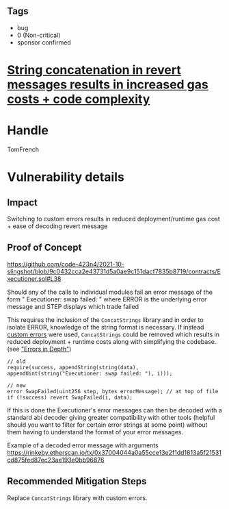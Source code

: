 ## Tags

- bug
- 0 (Non-critical)
- sponsor confirmed

# [String concatenation in revert messages results in increased gas costs + code complexity](https://github.com/code-423n4/2021-10-slingshot-findings/issues/37) 

# Handle

TomFrench


# Vulnerability details

## Impact

Switching to custom errors results in reduced deployment/runtime gas cost + ease of decoding revert message

## Proof of Concept

https://github.com/code-423n4/2021-10-slingshot/blob/9c0432cca2e43731d5a0ae9c151dacf7835b8719/contracts/Executioner.sol#L38

Should any of the calls to individual modules fail an error message of the form "<ERROR> Executioner: swap failed: <STEP>" where ERROR is the underlying error message and STEP displays which trade failed

This requires the inclusion of the `ConcatStrings` library and in order to isolate ERROR, knowledge of the string format is necessary. If instead [custom errors](https://blog.soliditylang.org/2021/04/21/custom-errors/) were used, `ConcatStrings` could be removed which results in reduced deployment + runtime costs along with simplifying the codebase. (see ["Errors in Depth"](https://blog.soliditylang.org/2021/04/21/custom-errors/))

```
// old
require(success, appendString(string(data), appendUint(string("Executioner: swap failed: "), i)));

// new
error SwapFailed(uint256 step, bytes errorMessage); // at top of file
if (!success) revert SwapFailed(i, data);
```

If this is done the Executioner's error messages can then be decoded with a standard abi decoder giving greater compatibility with other tools (helpful should you want to filter for certain error strings at some point) without them having to understand the format of your error messages.

Example of a decoded error message with arguments
https://rinkeby.etherscan.io/tx/0x37004044a0a55cce13e2f1dd1813a5f21531cd875fed87ec23ae193e0bb96876

## Recommended Mitigation Steps

Replace `ConcatStrings` library with custom errors.


